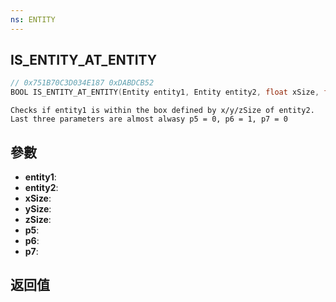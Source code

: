 ```yaml
---
ns: ENTITY
---
```

## IS_ENTITY_AT_ENTITY

```c
// 0x751B70C3D034E187 0xDABDCB52
BOOL IS_ENTITY_AT_ENTITY(Entity entity1, Entity entity2, float xSize, float ySize, float zSize, BOOL p5, BOOL p6, int p7);
```

```
Checks if entity1 is within the box defined by x/y/zSize of entity2.  
Last three parameters are almost alwasy p5 = 0, p6 = 1, p7 = 0  
```

## 參數
* **entity1**: 
* **entity2**: 
* **xSize**: 
* **ySize**: 
* **zSize**: 
* **p5**: 
* **p6**: 
* **p7**: 

## 返回值
